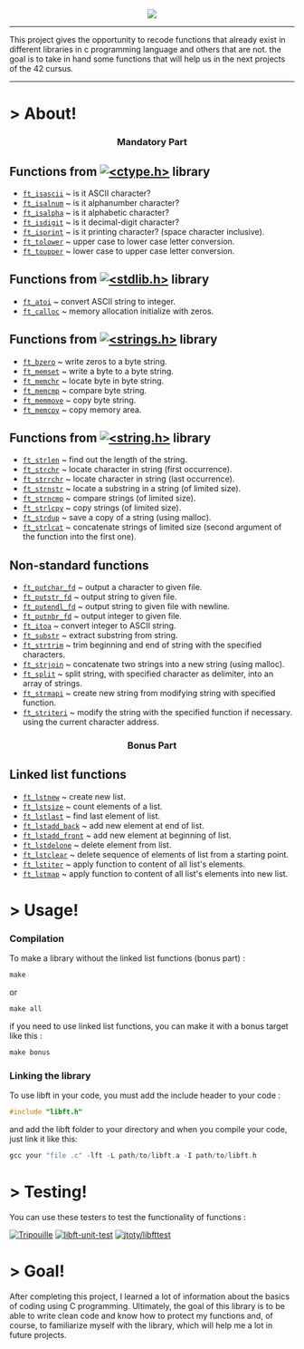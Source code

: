 
<div align="center">
<img src="https://gitlab.com/uploads/-/system/project/avatar/10815567/libft.png">
</div>

<hr/>

This project gives the opportunity to recode functions that already exist in different libraries in c programming language and others that are not. the goal is to take in hand some functions that will help us in the next projects of the 42 cursus.

<hr/>

# > About!

<h3 align="center">Mandatory Part</h3>

## Functions from [![<ctype.h>](https://img.shields.io/badge/-%3Cctype.h%3E-blue)](https://devdocs.io/c/string/byte) library

- [`ft_isascii`](https://github.com/Mou-SED/libft-42-cursus/blob/main/src/ft_isascii.c) ~ is it ASCII character?
- [`ft_isalnum`](https://github.com/Mou-SED/libft-42-cursus/blob/main/src/ft_isalnum.c) ~ is it alphanumber character?
- [`ft_isalpha`](https://github.com/Mou-SED/libft-42-cursus/blob/main/src/ft_isalpha.c) ~ is it alphabetic character?
- [`ft_isdigit`](https://github.com/Mou-SED/libft-42-cursus/blob/main/src/ft_isdigit.c) ~ is it decimal-digit character?
- [`ft_isprint`](https://github.com/Mou-SED/libft-42-cursus/blob/main/src/ft_isprint.c) ~ is it printing character? (space character inclusive).
- [`ft_tolower`](https://github.com/Mou-SED/libft-42-cursus/blob/main/src/ft_tolower.c) ~ upper case to lower case letter conversion.
- [`ft_toupper`](https://github.com/Mou-SED/libft-42-cursus/blob/main/src/ft_toupper.c) ~ lower case to upper case letter conversion.

## Functions from [![<stdlib.h>](https://img.shields.io/badge/-%3Cstdlib.h%3E-blue)](https://devdocs.io/c/memory) library

- [`ft_atoi`](https://github.com/Mou-SED/libft-42-cursus/blob/main/src/ft_atoi.c) ~ convert ASCII string to integer.
- [`ft_calloc`](https://github.com/Mou-SED/libft-42-cursus/blob/main/src/ft_calloc.c) ~ memory allocation initialize with zeros.

## Functions from [![<strings.h>](https://img.shields.io/badge/-%3Cstrings.h%3E-blue)](https://fr.wikipedia.org/wiki/String.h) library

- [`ft_bzero`](https://github.com/Mou-SED/libft-42-cursus/blob/main/src/ft_bzero.c) ~ write zeros to a byte string.
- [`ft_memset`](https://github.com/Mou-SED/libft-42-cursus/blob/main/src/ft_memset.c) ~ write a byte to a byte string.
- [`ft_memchr`](https://github.com/Mou-SED/libft-42-cursus/blob/main/src/ft_memchr.c) ~ locate byte in byte string.
- [`ft_memcmp`](https://github.com/Mou-SED/libft-42-cursus/blob/main/src/ft_memcmp.c) ~ compare byte string.
- [`ft_memmove`](https://github.com/Mou-SED/libft-42-cursus/blob/main/src/ft_memmove.c) ~ copy byte string.
- [`ft_memcpy`](https://github.com/Mou-SED/libft-42-cursus/blob/main/src/ft_memcpy.c) ~ copy memory area.

## Functions from [![<string.h>](https://img.shields.io/badge/-%3Cstring.h%3E-blue)](https://devdocs.io/c/string/byte) library

- [`ft_strlen`](https://github.com/Mou-SED/libft-42-cursus/blob/main/src/ft_strlen.c) ~ find out the length of the string.
- [`ft_strchr`](https://github.com/Mou-SED/libft-42-cursus/blob/main/src/ft_strchr.c) ~ locate character in string (first occurrence).
- [`ft_strrchr`](https://github.com/Mou-SED/libft-42-cursus/blob/main/src/ft_strrchr.c) ~ locate character in string (last occurrence).
- [`ft_strnstr`](https://github.com/Mou-SED/libft-42-cursus/blob/main/src/ft_strnstr.c) ~ locate a substring in a string (of limited size).
- [`ft_strncmp`](https://github.com/Mou-SED/libft-42-cursus/blob/main/src/ft_strncmp.c) ~ compare strings (of limited size).
- [`ft_strlcpy`](https://github.com/Mou-SED/libft-42-cursus/blob/main/src/ft_strlcpy.c) ~ copy strings (of limited size).
- [`ft_strdup`](https://github.com/Mou-SED/libft-42-cursus/blob/main/src/ft_strdup.c) ~ save a copy of a string (using malloc).
- [`ft_strlcat`](https://github.com/Mou-SED/libft-42-cursus/blob/main/src/ft_strlcat.c) ~ concatenate strings of limited size (second argument of the function into the first one).

## Non-standard functions

- [`ft_putchar_fd`](https://github.com/Mou-SED/libft-42-cursus/blob/main/src/ft_putchar_fd.c) ~ output a character to given file.
- [`ft_putstr_fd`](https://github.com/Mou-SED/libft-42-cursus/blob/main/src/ft_putstr_fd.c) ~ output string to given file.
- [`ft_putendl_fd`](https://github.com/Mou-SED/libft-42-cursus/blob/main/src/ft_putendl_fd.c) ~ output string to given file with newline.
- [`ft_putnbr_fd`](https://github.com/Mou-SED/libft-42-cursus/blob/main/src/ft_putnbr_fd.c) ~ output integer to given file.
- [`ft_itoa`](https://github.com/Mou-SED/libft-42-cursus/blob/main/src/ft_itoa.c) ~ convert integer to ASCII string.
- [`ft_substr`](https://github.com/Mou-SED/libft-42-cursus/blob/main/src/ft_substr.c) ~ extract substring from string.
- [`ft_strtrim`](https://github.com/Mou-SED/libft-42-cursus/blob/main/src/ft_strtrim.c) ~ trim beginning and end of string with the specified characters.
- [`ft_strjoin`](https://github.com/Mou-SED/libft-42-cursus/blob/main/src/ft_strjoin.c) ~ concatenate two strings into a new string (using malloc).
- [`ft_split`](https://github.com/Mou-SED/libft-42-cursus/blob/main/src/ft_split.c) ~ split string, with specified character as delimiter, into an array of strings.
- [`ft_strmapi`](https://github.com/Mou-SED/libft-42-cursus/blob/main/src/ft_strmapi.c) ~ create new string from modifying string with specified function.
- [`ft_striteri`](https://github.com/Mou-SED/libft-42-cursus/blob/main/src/ft_striteri.c) ~ modify the string with the specified function if necessary. using the current character address.

<h3 align="center">Bonus Part</h3>

## Linked list functions

- [`ft_lstnew`](https://github.com/Mou-SED/libft-42-cursus/blob/main/src/bonus/ft_lstnew.c) ~ create new list.
- [`ft_lstsize`](https://github.com/Mou-SED/libft-42-cursus/blob/main/src/bonus/ft_lstsize.c) ~ count elements of a list.
- [`ft_lstlast`](https://github.com/Mou-SED/libft-42-cursus/blob/main/src/bonus/ft_lstlast.c) ~ find last element of list.
- [`ft_lstadd_back`](https://github.com/Mou-SED/libft-42-cursus/blob/main/src/bonus/ft_lstadd_back.c) ~ add new element at end of list.
- [`ft_lstadd_front`](https://github.com/Mou-SED/libft-42-cursus/blob/main/src/bonus/ft_lstadd_front.c) ~ add new element at beginning of list.
- [`ft_lstdelone`](https://github.com/Mou-SED/libft-42-cursus/blob/main/src/bonus/ft_lstdelone.c) ~ delete element from list.
- [`ft_lstclear`](https://github.com/Mou-SED/libft-42-cursus/blob/main/src/bonus/ft_lstclear.c) ~ delete sequence of elements of list from a starting point.
- [`ft_lstiter`](https://github.com/Mou-SED/libft-42-cursus/blob/main/src/bonus/ft_lstiter.c) ~ apply function to content of all list's elements.
- [`ft_lstmap`](https://github.com/Mou-SED/libft-42-cursus/blob/main/src/bonus/ft_lstmap.c) ~ apply function to content of all list's elements into new list.
  
# > Usage!

### Compilation

To make a library without the linked list functions (bonus part) :

```c
make
```
or
```c
make all
```
if you need to use linked list functions, you can make it with a bonus target like this :
```c
make bonus
```

### Linking the library

To use libft in your code, you must add the include header to your code :

```c
#include "libft.h"
```
and add the libft folder to your directory and when you compile your code, just link it like this:

```c
gcc your "file .c" -lft -L path/to/libft.a -I path/to/libft.h
```

# > Testing!

You can use these testers to test the functionality of functions :

[![Tripouille](https://img.shields.io/badge/-Tripouille%2FTester-green)](https://github.com/Tripouille/libftTester) [![libft-unit-test](https://img.shields.io/badge/-alelievr%20%2F%20libft--unit--test-green)](https://github.com/alelievr/libft-unit-test) [![jtoty/libfttest](https://img.shields.io/badge/-jtoty%2FLibftest-green)](https://github.com/jtoty/Libftest)

# > Goal!

After completing this project, I learned a lot of information about the basics of coding using C programming. Ultimately, the goal of this library is to be able to write clean code and know how to protect my functions and, of course, to familiarize myself with the library, which will help me a lot in future projects.
